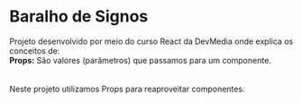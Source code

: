 # Baralho de Signos

  Projeto desenvolvido por meio do curso React da DevMedia onde explica os conceitos de: <br>
  <strong>Props:</strong> São valores (parâmetros) que passamos para um componente.<br>
  <br><br>
  Neste projeto utilizamos Props para reaproveitar componentes.
